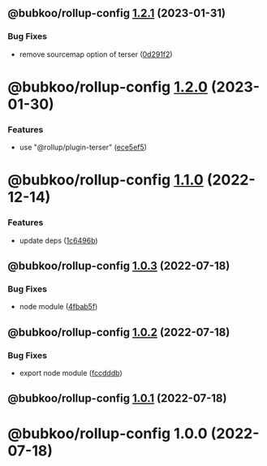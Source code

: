 ## @bubkoo/rollup-config [1.2.1](https://github.com/bubkoo/configs/compare/@bubkoo/rollup-config@1.2.0...@bubkoo/rollup-config@1.2.1) (2023-01-31)


### Bug Fixes

* remove sourcemap option of terser ([0d291f2](https://github.com/bubkoo/configs/commit/0d291f2193e331bafb1be0763fe0cb0c9abe9279))

# @bubkoo/rollup-config [1.2.0](https://github.com/bubkoo/configs/compare/@bubkoo/rollup-config@1.1.0...@bubkoo/rollup-config@1.2.0) (2023-01-30)


### Features

* use "@rollup/plugin-terser" ([ece5ef5](https://github.com/bubkoo/configs/commit/ece5ef508be85766a9cfd0306191da9783724bcc))

# @bubkoo/rollup-config [1.1.0](https://github.com/bubkoo/configs/compare/@bubkoo/rollup-config@1.0.3...@bubkoo/rollup-config@1.1.0) (2022-12-14)


### Features

* update deps ([1c6496b](https://github.com/bubkoo/configs/commit/1c6496b5683e138e66529a7e51f7b4cd788676b8))

## @bubkoo/rollup-config [1.0.3](https://github.com/bubkoo/configs/compare/@bubkoo/rollup-config@1.0.2...@bubkoo/rollup-config@1.0.3) (2022-07-18)


### Bug Fixes

* node module ([4fbab5f](https://github.com/bubkoo/configs/commit/4fbab5ffaf68d128fa15126051ae2921dec05eb8))

## @bubkoo/rollup-config [1.0.2](https://github.com/bubkoo/configs/compare/@bubkoo/rollup-config@1.0.1...@bubkoo/rollup-config@1.0.2) (2022-07-18)


### Bug Fixes

* export node module ([fccdddb](https://github.com/bubkoo/configs/commit/fccdddb26bc10be2cc5bb54d3d5cea161163071e))

## @bubkoo/rollup-config [1.0.1](https://github.com/bubkoo/configs/compare/@bubkoo/rollup-config@1.0.0...@bubkoo/rollup-config@1.0.1) (2022-07-18)

# @bubkoo/rollup-config 1.0.0 (2022-07-18)
